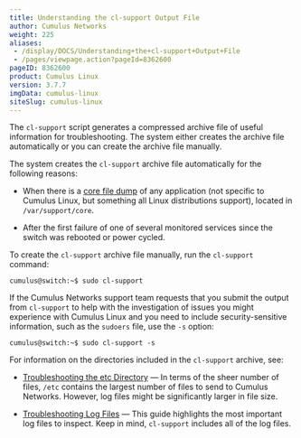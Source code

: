 ```yaml
---
title: Understanding the cl-support Output File
author: Cumulus Networks
weight: 225
aliases:
 - /display/DOCS/Understanding+the+cl-support+Output+File
 - /pages/viewpage.action?pageId=8362600
pageID: 8362600
product: Cumulus Linux
version: 3.7.7
imgData: cumulus-linux
siteSlug: cumulus-linux
---
```

The `cl-support` script generates a compressed archive file of useful
information for troubleshooting. The system either creates the archive
file automatically or you can create the archive file manually.

The system creates the `cl-support` archive file automatically for the
following reasons:

  - When there is a [core file dump](http://linux.die.net/man/5/core) of
    any application (not specific to Cumulus Linux, but something all
    Linux distributions support), located in `/var/support/core`.

  - After the first failure of one of several monitored services since
    the switch was rebooted or power cycled.

To create the `cl-support` archive file manually, run the `cl-support`
command:

    cumulus@switch:~$ sudo cl-support

If the Cumulus Networks support team requests that you submit the output
from `cl-support` to help with the investigation of issues you might
experience with Cumulus Linux and you need to include security-sensitive
information, such as the `sudoers` file, use the `-s` option:

    cumulus@switch:~$ sudo cl-support -s

For information on the directories included in the `cl-support` archive,
see:

  - [Troubleshooting the etc
    Directory](/version/cumulus-linux/Monitoring_and_Troubleshooting/Understanding_the_cl-support_Output_File/Troubleshooting_the_etc_Directory)
    — In terms of the sheer number of files, `/etc` contains the largest
    number of files to send to Cumulus Networks. However, log files
    might be significantly larger in file size.

  - [Troubleshooting Log
    Files](/version/cumulus-linux/Monitoring_and_Troubleshooting/Understanding_the_cl-support_Output_File/Troubleshooting_Log_Files)
    — This guide highlights the most important log files to inspect.
    Keep in mind, `cl-support` includes all of the log files.
